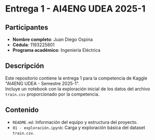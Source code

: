 # Entrega 1 - AI4ENG UDEA 2025-1

## Participantes

- **Nombre completo**: Juan Diego Ospina
- **Cédula**: 1193225801
- **Programa académico**: Ingeniería Eléctrica

## Descripción

Este repositorio contiene la entrega 1 para la competencia de Kaggle "AI4ENG UDEA - Semestre 2025-1".  
Incluye un notebook con la exploración inicial de los datos del archivo `train.csv` proporcionado por la competencia.

## Contenido

- `README.md`: Información del equipo y estructura del proyecto.
- `01 - exploración.ipynb`: Carga y exploración básica del dataset `train.csv`.
